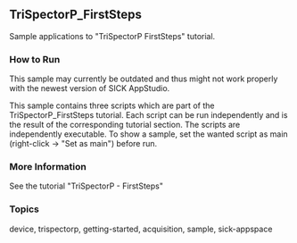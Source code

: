 ## TriSpectorP_FirstSteps

Sample applications to "TriSpectorP FirstSteps" tutorial.

### How to Run

This sample may currently be outdated and thus might not work properly with the newest version of SICK AppStudio.

This sample contains three scripts which are part of the TriSpectorP_FirstSteps
tutorial. Each script can be run independently and is the result of the corresponding
tutorial section. The scripts are independently executable. To show a sample, set the
wanted script as main (right-click -> "Set as main") before run.

### More Information

See the tutorial "TriSpectorP - FirstSteps"

### Topics

device, trispectorp, getting-started, acquisition, sample, sick-appspace
